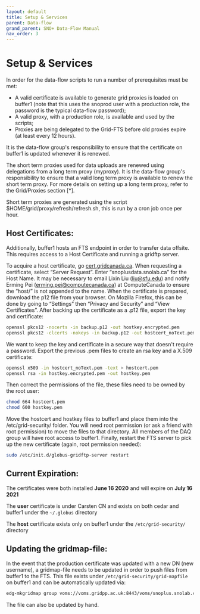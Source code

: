 ```yaml
---
layout: default
title: Setup & Services
parent: Data-flow
grand_parent: SNO+ Data-Flow Manual
nav_order: 3
---
```


# Setup & Services

In order for the data-flow scripts to run a number of prerequisites must be met:
* A valid certificate is available to generate grid proxies is loaded on buffer1 (note that this uses the snoprod user with a production role, the password is the typical data-flow password);
* A valid proxy, with a production role, is available and used by the scripts;
* Proxies are being delegated to the Grid-FTS before old proxies expire (at least every 12 hours).

It is the data-flow group's responsibility to ensure that the certificate on buffer1 is updated whenever it is renewed.

The short term proxies used for data uploads are renewed using delegations from a long term proxy (myproxy). It is the data-flow group's responsibility to ensure that a valid long term proxy is available to renew the short term proxy. For more details on setting up a long term proxy, refer to the Grid/Proxies section [*].

Short term proxies are generated using the script $HOME/grid/proxy/refresh/refresh.sh, this is run by a cron job once per hour.

## Host Certificates:

Additionally, buffer1 hosts an FTS endpoint in order to transfer data offsite. This requires access to a Host Certificate and running a gridftp server.

To acquire a host certificate, go [cert.gridcanada.ca](cert.gridcanada.ca). When requesting a certificate, select “Server Request”. Enter “snoplusdata.snolab.ca” for the Host Name. It may be necessary to email Lixin Liu (liu@sfu.edu) and notify Erming Pei (erming.pei@computecanada.ca) at ComputeCanada to ensure the “host/” is not appended to the name. When the certificate is prepared, download the p12 file from your browser. On Mozilla Firefox, this can be done by going to “Settings” then “Privacy and Security” and “View Certificates”. After backing up the certificate as a .p12 file, export the key and certificate:
```bash
openssl pkcs12 -nocerts -in backup.p12 -out hostkey.encrypted.pem
openssl pkcs12 -clcerts -nokeys -in backup.p12 -out hostcert_noText.pem
```
We want to keep the key and certificate in a secure way that doesn't require a password. Export the previous .pem files to create an rsa key and a X.509 certificate:
```bash
openssl x509 -in hostcert_noText.pem -text > hostcert.pem
openssl rsa -in hostkey.encrypted.pem -out hostkey.pem
```
Then correct the permissions of the file, these files need to be owned by the root user:
```bash
chmod 664 hostcert.pem
chmod 600 hostkey.pem
```
Move the hostcert and hostkey files to buffer1 and place them into the /etc/grid-security/ folder. You will need root permission (or ask a friend with root permission) to move the files to that directory. All members of the DAQ group will have root access to buffer1. Finally, restart the FTS server to pick up the new certificate (again, root permission needed):
```bash
sudo /etc/init.d/globus-gridftp-server restart
```

## Current Expiration:
The certificates were both installed **June 16 2020** and will expire on **July 16 2021**

The **user** certificate is under Carsten CN and exists on both cedar and buffer1 under the `~/.globus` directory

The **host** certificate exists only on buffer1 under the `/etc/grid-security/` directory

## Updating the gridmap-file:
In the event that the production certificate was updated with a new DN (new username), a gridmap-file needs to be updated in order to push files from buffer1 to the FTS. This file exists under `/etc/grid-security/grid-mapfile` on buffer1 and can be automatically updated via:
```bash
edg-mkgridmap group voms://voms.gridpp.ac.uk:8443/voms/snoplus.snolab.ca   .snoplus.snolab.ca > /etc/grid-security/grid-mapfile
```
The file can also be updated by hand.

